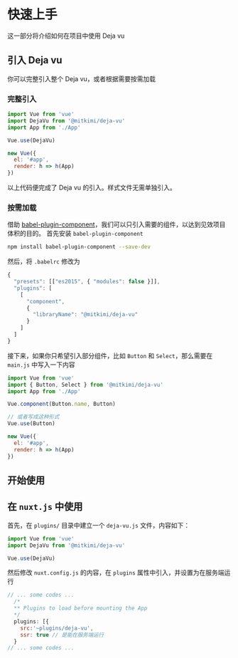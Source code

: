 # 快速上手

这一部分将介绍如何在项目中使用 Deja vu

## 引入 Deja vu

你可以完整引入整个 Deja vu，或者根据需要按需加载

### 完整引入

```javascript
import Vue from 'vue'
import DejaVu from '@mitkimi/deja-vu'
import App from './App'

Vue.use(DejaVu)

new Vue({
  el: '#app',
  render: h => h(App)
})
```

以上代码便完成了 Deja vu 的引入。样式文件无需单独引入。

### 按需加载

借助 [babel-plugin-component](https://github.com/QingWei-Li/babel-plugin-component)，我们可以只引入需要的组件，以达到见效项目体积的目的。
首先安装 `babel-plugin-component`
```bash
npm install babel-plugin-component --save-dev
```
然后，将 `.babelrc` 修改为
```javascript
{
  "presets": [["es2015", { "modules": false }]],
  "plugins": [
    [
      "component",
      {
        "libraryName": "@mitkimi/deja-vu"
      }
    ]
  ]
}
```

接下来，如果你只希望引入部分组件，比如 `Button` 和 `Select`，那么需要在 `main.js` 中写入一下内容

```javascript
import Vue from 'vue'
import { Button, Select } from '@mitkimi/deja-vu'
import App from './App'

Vue.component(Button.name, Button)

// 或者写成这种形式
Vue.use(Button)

new Vue({
  el: '#app',
  render: h => h(App)
})
```

## 开始使用

## 在 `nuxt.js` 中使用

首先，在 `plugins/` 目录中建立一个 `deja-vu.js` 文件，内容如下：
```javascript
import Vue from 'vue'
import DejaVu from '@mitkimi/deja-vu'

Vue.use(DejaVu)
```

然后修改 `nuxt.config.js` 的内容，在 `plugins` 属性中引入，并设置为在服务端运行
```javascript
// ... some codes ...
  /*
  ** Plugins to load before mounting the App
  */
  plugins: [{
    src:'~plugins/deja-vu',
    ssr: true // 是能在服务端运行
  }
// ... some codes ...
```
